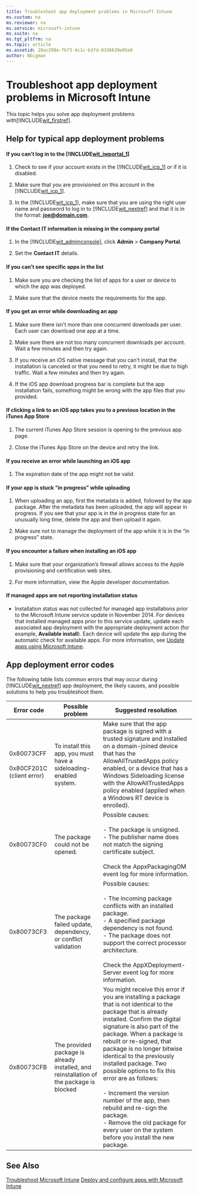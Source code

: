 ```yaml
---
title: Troubleshoot app deployment problems in Microsoft Intune
ms.custom: na
ms.reviewer: na
ms.service: microsoft-intune
ms.suite: na
ms.tgt_pltfrm: na
ms.topic: article
ms.assetid: 28ac298e-fb73-4c1c-b3fd-8336639e05e6
author: Nbigman
---
```

# Troubleshoot app deployment problems in Microsoft Intune
This topic helps you solve app deployment problems with[!INCLUDE[wit_firstref](./includes/wit_firstref_md.md)].

## <a name="BKMK_TypicalProblems"></a>Help for typical app deployment problems

#### If you can’t log in to the [!INCLUDE[wit_iwportal_1](./includes/wit_iwportal_1_md.md)]

1.  Check to see if your account exists in the [!INCLUDE[wit_icp_1](./includes/wit_icp_1_md.md)] or if it is disabled.

2.  Make sure that you are provisioned on this account in the [!INCLUDE[wit_icp_1](./includes/wit_icp_1_md.md)].

3.  In the [!INCLUDE[wit_icp_1](./includes/wit_icp_1_md.md)], make sure that you are using the right user name and password to log in to [!INCLUDE[wit_nextref](./includes/wit_nextref_md.md)] and that it is in the format: **joe@domain.com**.

#### If the Contact IT information is missing in the company portal

1.  In the [!INCLUDE[wit_adminconsole](./includes/wit_adminconsole_md.md)], click **Admin** &gt; **Company Portal**.

2.  Set the **Contact IT** details.

#### If you can’t see specific apps in the list

1.  Make sure you are checking the list of apps for a user or device to which the app was deployed.

2.  Make sure that the device meets the requirements for the app.

#### If you get an error while downloading an app

1.  Make sure there isn't more than one concurrent downloads per user. Each user can download one app at a time.

2.  Make sure there are not too many concurrent downloads per account. Wait a few minutes and then try again.

3.  If you receive an iOS native message that you can't install, that the installation is canceled or that you need to retry, it might be due to high traffic. Wait a few minutes and then try again.

4.  If the iOS app download progress bar is complete but the app installation fails, something might be wrong with the app files that you provided.

#### If clicking a link to an iOS app takes you to a previous location in the iTunes App Store

1.  The current iTunes App Store session is opening to the previous app page.

2.  Close the iTunes App Store on the device and retry the link.

#### If you receive an error while launching an iOS app

1.  The expiration date of the app might not be valid.

#### If your app is stuck “in progress” while uploading

1.  When uploading an app, first the metadata is added, followed by the app package. After the metadata has been uploaded, the app will appear in progress. If you see that your app is in the in progress state for an unusually long time, delete the app and then upload it again.

2.  Make sure not to manage the deployment of the app while it is in the “in progress” state.

#### If you encounter a failure when installing an iOS app

1.  Make sure that your organization’s firewall allows access to the Apple provisioning and certification web sites.

2.  For more information, view the Apple developer documentation.

#### If managed apps are not reporting installation status

-   Installation status was not collected for managed app installations prior to the Microsoft Intune service update in November 2014. For devices that installed managed apps prior to this service update, update each associated app deployment with the appropriate deployment action (for example, **Available install**). Each device will update the app during the automatic check for available apps. For more information, see [Update apps using Microsoft Intune](update-apps-using-microsoft-intune.md).

## <a name="BKMK_SoftDistErrorCodes"></a>App deployment error codes
The following table lists common errors that may occur during [!INCLUDE[wit_nextref](./includes/wit_nextref_md.md)] app deployment, the likely causes, and possible solutions to help you troubleshoot them.

|Error code|Possible problem|Suggested resolution|
|--------------|--------------------|------------------------|
|0x80073CFF<br /><br />0x80CF201C (client error)|To install this app, you must have a sideloading-enabled system.|Make sure that the app package is signed with a trusted signature and installed on a domain-joined device that has the AllowAllTrustedApps policy enabled, or a device that has a Windows Sideloading license with the AllowAllTrustedApps policy enabled (applied when a Windows RT device is enrolled).|
|0x80073CF0|The package could not be opened.|Possible causes:<br /><br />-   The package is unsigned.<br />-   The publisher name does not match the signing certificate subject.<br /><br />Check the AppxPackagingOM event log for more information.|
|0x80073CF3|The package failed update, dependency, or conflict validation|Possible causes:<br /><br />-   The incoming package conflicts with an installed package.<br />-   A specified package dependency is not found.<br />-   The package does not support the correct processor architecture.<br /><br />Check the AppXDeployment-Server event log for more information.|
|0x80073CFB|The provided package is already installed, and reinstallation of the package is blocked|You might receive this error if you are installing a package that is not identical to the package that is already installed. Confirm the digital signature is also part of the package. When a package is rebuilt or re-signed, that package is no longer bitwise identical to the previously installed package. Two possible options to fix this error are as follows:<br /><br />-   Increment the version number of the app, then rebuild and re-sign the package.<br />-   Remove the old package for every user on the system before you install the new package.|

## See Also
[Troubleshoot Microsoft Intune](troubleshoot-microsoft-intune.md)
[Deploy and configure apps with Microsoft Intune](deploy-and-configure-apps-with-microsoft-intune.md)
